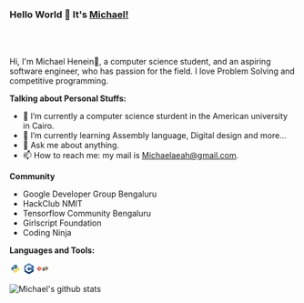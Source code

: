 ### Hello World 👋 It's [Michael!](https://github.com/MichaelAyman)

<br/>

<br />

Hi, I'm Michael Henein🙌, a computer science student, and an aspiring software engineer, who has passion for the field. I love Problem Solving and competitive programming.


**Talking about Personal Stuffs:**

- 🔭 I’m currently a computer science sturdent in the American university in Cairo.
- 🌱 I’m currently learning Assembly language, Digital design and more...
- 💬 Ask me about anything.
- 📫 How to reach me: my mail is Michaelaeah@gmail.com.

**Community**
- Google Developer Group Bengaluru
- HackClub NMIT
- Tensorflow Community Bengaluru
- Girlscript Foundation
- Coding Ninja

**Languages and Tools:**


<code><img height="20" src="https://raw.githubusercontent.com/github/explore/80688e429a7d4ef2fca1e82350fe8e3517d3494d/topics/python/python.png"></code>
<code><img height="20" src="https://raw.githubusercontent.com/github/explore/80688e429a7d4ef2fca1e82350fe8e3517d3494d/topics/cpp/cpp.png"></code>
<code><img height="20" src="https://raw.githubusercontent.com/github/explore/80688e429a7d4ef2fca1e82350fe8e3517d3494d/topics/git/git.png"></code>


![Michael's github stats](https://github-readme-stats.vercel.app/api?username=MichaelAyman&show_icons=true&hide_border=true)
